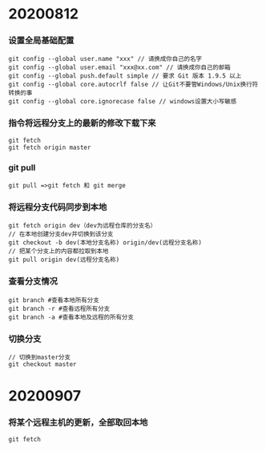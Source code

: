 # 20200812

### 设置全局基础配置

```
git config --global user.name "xxx" // 请换成你自己的名字
git config --global user.email "xxx@xx.com" // 请换成你自己的邮箱
git config --global push.default simple // 要求 Git 版本 1.9.5 以上
git config --global core.autocrlf false // 让Git不要管Windows/Unix换行符转换的事
git config --global core.ignorecase false // windows设置大小写敏感
```

### 指令将远程分支上的最新的修改下载下来

```
git fetch
git fetch origin master
```

### git pull

```
git pull =>git fetch 和 git merge
```

### 将远程分支代码同步到本地

```
git fetch origin dev（dev为远程仓库的分支名）
// 在本地创建分支dev并切换到该分支
git checkout -b dev(本地分支名称) origin/dev(远程分支名称)
// 把某个分支上的内容都拉取到本地
git pull origin dev(远程分支名称)
```

### 查看分支情况

```
git branch #查看本地所有分支
git branch -r #查看远程所有分支
git branch -a #查看本地及远程的所有分支
```

### 切换分支

```
// 切换到master分支
git checkout master
```

# 20200907

### 将某个远程主机的更新，全部取回本地

```
git fetch
```
